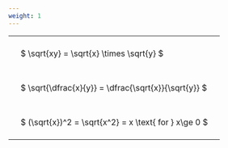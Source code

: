 ```yaml
---
weight: 1
---
```


<style type="text/css">
#T_668ad th.col_heading {
  text-align: left;
  font-size: 1em;
}
#T_668ad td {
  text-align: left;
  font-size: 1em;
  padding: 1.5em;
}
</style>
<table id="T_668ad">
  <thead>
  </thead>
  <tbody>
    <tr>
      <td id="T_668ad_row0_col0" class="data row0 col0" >$ \sqrt{xy} = \sqrt{x} \times \sqrt{y} $</td>
    </tr>
    <tr>
      <td id="T_668ad_row1_col0" class="data row1 col0" >$ \sqrt{\dfrac{x}{y}} = \dfrac{\sqrt{x}}{\sqrt{y}} $</td>
    </tr>
    <tr>
      <td id="T_668ad_row2_col0" class="data row2 col0" >$ (\sqrt{x})^2 = \sqrt{x^2} = x \text{ for } x\ge 0 $</td>
    </tr>
  </tbody>
</table>

